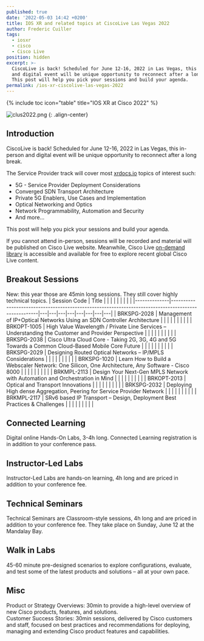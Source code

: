 ```yaml
---
published: true
date: '2022-05-03 14:42 +0200'
title: IOS XR and related topics at CiscoLive Las Vegas 2022
author: Frederic Cuiller
tags:
  - iosxr
  - cisco
  - Cisco Live
position: hidden
excerpt: >-
  CiscoLive is back! Scheduled for June 12-16, 2022 in Las Vegas, this in-person
  and digital event will be unique opportunity to reconnect after a long break.
  This post will help you pick your sessions and build your agenda.
permalink: /ios-xr-ciscolive-las-vegas-2022
---
```

{% include toc icon="table" title="IOS XR at Cisco 2022" %}

![clus2022.png]({{site.baseurl}}/images/clus2022.png) {: .align-center}

## Introduction

CiscoLive is back! Scheduled for June 12-16, 2022 in Las Vegas, this in-person and digital event will be unique opportunity to reconnect after a long break.  

The Service Provider track will cover most [xrdocs.io](https://xrdocs.io) topics of interest such:
- 5G - Service Provider Deployment Considerations 
- Converged SDN Transport Architecture 
- Private 5G Enablers, Use Cases and Implementation 
- Optical Networking and Optics 
- Network Programmability, Automation and Security
- And more…

This post will help you pick your sessions and build your agenda.  

If you cannot attend in-person, sessions will be recorded and material will be published on Cisco Live website. Meanwhile, Cisco Live [on-demand library](https://www.ciscolive.com/on-demand/on-demand-library.html#/) is accessible and available for free to explore recent global Cisco Live content.

## Breakout Sessions
New: this year those are 45min long sessions. They still cover highly technical topics.
| Session Code | Title                                                                                               |   |   |   |   |   |   |   |   |
|--------------|-----------------------------------------------------------------------------------------------------|---|---|---|---|---|---|---|---|
| BRKSPG-2028  | Management of IP+Optical Networks Using an SDN Controller Architecture                              |   |   |   |   |   |   |   |   |
| BRKOPT-1005  | High Value Wavelength / Private Line Services – Understanding the Customer and Provider Perspective |   |   |   |   |   |   |   |   |
| BRKSPG-2038  | Cisco Ultra Cloud Core - Taking 2G, 3G, 4G and 5G Towards a Common Cloud-Based Mobile Core Future   |   |   |   |   |   |   |   |   |
| BRKSPG-2029  | Designing Routed Optical Networks – IP/MPLS Considerations                                          |   |   |   |   |   |   |   |   |
| BRKSPG-1020  | Learn How to Build a Webscaler Network: One Silicon, One Architecture, Any Software - Cisco 8000    |   |   |   |   |   |   |   |   |
| BRKMPL-2113  | Design Your Next-Gen MPLS Network with Automation and Orchestration in Mind                         |   |   |   |   |   |   |   |   |
| BRKOPT-2013  | Optical and Transport Innovations                                                                   |   |   |   |   |   |   |   |   |
| BRKSPG-2032  | Deploying High dense Aggregation, Peering for Service Provider Network                              |   |   |   |   |   |   |   |   |
| BRKMPL-2117  | SRv6 based IP Transport – Design, Deployment Best Practices & Challenges                            |   |   |   |   |   |   |   |   |

## Connected Learning
Digital online Hands-On Labs, 3-4h long. Connected Learning registration is in addition to your conference pass.
## Instructor-Led Labs
Instructor-Led Labs are hands-on learning, 4h long and are priced in addition to your conference fee.
## Technical Seminars
Technical Seminars are Classroom-style sessions, 4h long and are priced in addition to your conference fee. They take place on Sunday, June 12 at the Mandalay Bay.
## Walk in Labs
45-60 minute pre-designed scenarios to explore configurations, evaluate, and test some of the latest products and solutions – all at your own pace.
## Misc
Product or Strategy Overviews: 30min to provide a high-level overview of new Cisco products, features, and solutions.  
Customer Success Stories: 30min sessions, delivered by Cisco customers and staff, focused on best practices and recommendations for deploying, managing and extending Cisco product features and capabilities.
